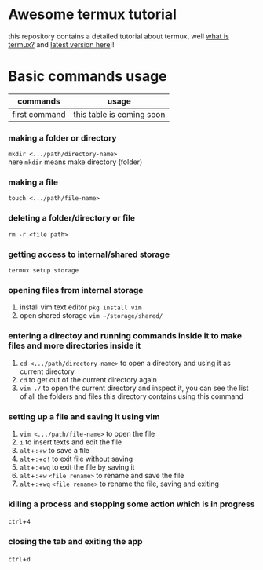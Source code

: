 # Awesome termux tutorial
this repository contains a detailed tutorial about termux, well [what is termux?](https://en.m.wikipedia.org/wiki/Termux) and [latest version here](https://f-droid.org/en/packages/com.termux/)!!

# Basic commands usage

commands | usage
---- | ----
first command | this table is coming soon

### making a folder or directory
`mkdir <.../path/directory-name>`<br>
here `mkdir` means make directory (folder)

### making a file
`touch <.../path/file-name>`

### deleting a folder/directory or file
`rm -r <file path>`

### getting access to internal/shared storage
`termux setup storage`

### opening files from internal storage
1. install vim text editor `pkg install vim`
2. open shared storage `vim ~/storage/shared/`

### entering a directoy and running commands inside it to make files and more directories inside it
1. `cd <.../path/directory-name>` to open a directory and using it as current directory
2. `cd` to get out of the current directory again
3. `vim ./` to open the current directory and inspect it, you can see the list of all the folders and files this directory contains using this command

### setting up a file and saving it using vim
1. `vim <.../path/file-name>` to open the file
2. `i` to insert texts and edit the file
3. `alt`+`:`+`w` to save a file
4. `alt`+`:`+`q!` to exit file without saving
5. `alt`+`:`+`wq` to exit the file by saving it
6. `alt`+`:`+`w` `<file rename>` to rename and save the file
7. `alt`+`:`+`wq` `<file rename>` to rename the file, saving and exiting

### killing a process and stopping some action which is in progress
`ctrl`+`4`

### closing the tab and exiting the app
`ctrl`+`d`
